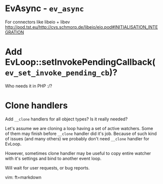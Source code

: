 EvAsync - `ev_async`
===================

For connectors like libeio + libev
<http://pod.tst.eu/http://cvs.schmorp.de/libeio/eio.pod#INITIALISATION_INTEGRATION>


Add EvLoop::setInvokePendingCallback(`ev_set_invoke_pending_cb`)?
=================================================================

Who needs it in PHP :/?

Clone  handlers
===============

Add `__clone` handlers for all object types? Is it really needed?

Let's assume we are cloning a loop having a set of active watchers. Some of them
may finish before `__clone` handler did it's job. Because of such kind of issues
(and many others) we probably don't need `__clone` handler for EvLoop.

However, sometimes clone handler may be useful to copy entire watcher with it's
settings and bind to another event loop.

Will wait for user requests, or bug reports.


vim: ft=markdown

